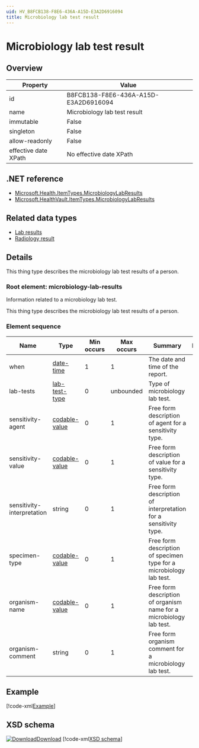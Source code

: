 ```yaml
---
uid: HV_B8FCB138-F8E6-436A-A15D-E3A2D6916094
title: Microbiology lab test result
---
```


# Microbiology lab test result

## Overview

Property|Value
---|---
id|B8FCB138-F8E6-436A-A15D-E3A2D6916094
name|Microbiology lab test result
immutable|False
singleton|False
allow-readonly|False
effective date XPath|No effective date XPath

## .NET reference
- [Microsoft.Health.ItemTypes.MicrobiologyLabResults](https://docs.microsoft.com/dotnet/api/microsoft.health.itemtypes.microbiologylabresults)
- [Microsoft.HealthVault.ItemTypes.MicrobiologyLabResults](https://docs.microsoft.com/dotnet/api/microsoft.healthvault.itemtypes.microbiologylabresults)

## Related data types

- [Lab results](xref:HV_5800eab5-a8c2-482a-a4d6-f1db25ae08c3)
- [Radiology result](xref:HV_E4911BD3-61BF-4E10-AE78-9C574B888B8F)

## Details
This thing type describes the microbiology lab test results of a person.

<a name='microbiology-lab-results'></a>

### Root element: microbiology-lab-results

Information related to a microbiology lab test.

This thing type describes the microbiology lab test results of a person.

### Element sequence

Name|Type|Min occurs|Max occurs|Summary|Remarks
---|---|---|---|---|---
when|[date-time](xref:HV_File_dates#date-time)|1|1|The date and time of the report.|
lab-tests|[lab-test-type](xref:HV_3e730686-781f-4616-aa0d-817bba8eb141#lab-test-type)|0|unbounded|Type of microbiology lab test.|
sensitivity-agent|[codable-value](xref:HV_3e730686-781f-4616-aa0d-817bba8eb141#codable-value)|0|1|Free form description of agent for a sensitivity type.|
sensitivity-value|[codable-value](xref:HV_3e730686-781f-4616-aa0d-817bba8eb141#codable-value)|0|1|Free form description of value for a sensitivity type.|
sensitivity-interpretation|string|0|1|Free form description of interpretation for a sensitivity type.|
specimen-type|[codable-value](xref:HV_3e730686-781f-4616-aa0d-817bba8eb141#codable-value)|0|1|Free form description of specimen type for a microbiology lab test.|
organism-name|[codable-value](xref:HV_3e730686-781f-4616-aa0d-817bba8eb141#codable-value)|0|1|Free form description of organism name for a microbiology lab test.|
organism-comment|string|0|1|Free form organism comment for a microbiology lab test.|

## Example
[!code-xml[Example](../sample-xml/B8FCB138-F8E6-436A-A15D-E3A2D6916094.xml)]

## XSD schema
[![Download](/healthvault/images/download.png)Download](../xsd/microbiology-lab-results.xsd)
[!code-xml[XSD schema](../xsd/microbiology-lab-results.xsd)]
